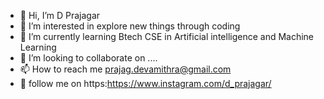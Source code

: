 - 👋 Hi, I’m D Prajagar
- 👀 I’m interested in explore new things through coding
- 🌱 I’m currently learning Btech CSE in Artificial intelligence and Machine Learning 
- 💞️ I’m looking to collaborate on ....
- 📫 How to reach me prajag.devamithra@gmail.com 
- 🤖 follow me on https:https://www.instagram.com/d_prajagar/
